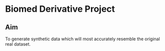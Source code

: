 # Biomed Derivative Project

## Aim

To generate synthetic data which will most accurately resemble the original real dataset.
